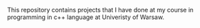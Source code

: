 This repository contains projects that I have done at my course in programming in c++ language at Univeristy of Warsaw.
